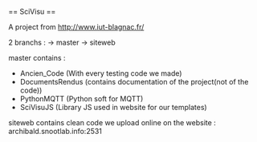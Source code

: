 ﻿== SciVisu ==

A project from http://www.iut-blagnac.fr/

2 branchs :
  → master
  → siteweb

master contains :
  - Ancien_Code (With every testing code we made)
  - DocumentsRendus (contains documentation of the project(not of the code))
  - PythonMQTT (Python soft for MQTT)
  - SciVisuJS (Library JS used in website for our templates)

siteweb contains clean code we upload online on the website :
archibald.snootlab.info:2531
